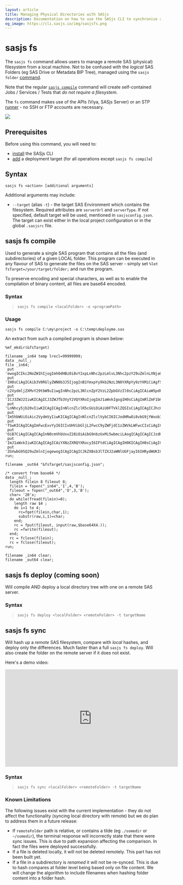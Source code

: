 ```yaml
---
layout: article
title: Managing Physical Directories with SASjs
description: Documentation on how to use the SASjs CLI to synchronise and manage remote filesystems
og_image: https://cli.sasjs.io/img/sasjsfs.png
---
```


# sasjs fs

The `sasjs fs` command allows users to manage a remote SAS (physical) filesystem from a local machine.  Not to be confused with the _logical_ SAS Folders (eg SAS Drive or Metadata BIP Tree), managed using the `sasjs folder` [command](/folder).

Note that the regular [`sasjs compile`](/compile) command will create self-contained Jobs / Services / Tests that _do not require a filesystem_.

The `fs` command makes use of the APIs (Viya, SASjs Server) or an STP [runner](/runner) - no SSH or FTP accounts are necessary.

![](https://cli.sasjs.io/img/sasjsfs.png)

## Prerequisites

Before using this command, you will need to:

- [install](/installation) the SASjs CLI
- [add](/add) a deployment target (for all operations except `sasjs fs compile`)

## Syntax

```
sasjs fs <action> [additional arguments]
```

Additional arguments may include:

- `--target` (alias `-t`) - the target SAS Environment which contains the filesystem.  Required attributes are `serverUrl` and `serverType`.  If not specified, default target will be used, mentioned in `sasjsconfig.json`. The target can exist either in the local project configuration or in the global `.sasjsrc` file.

## sasjs fs compile

Used to generate a single SAS program that contains all the files (and subdirectories) of a given LOCAL folder.  This program can be executed in any flavour of SAS to generate the files on the SAS server - simply set `%let fsTarget=/your/target/folder;` and run the program.

To preserve encoding and special characters, as well as to enable the compilation of binary content, all files are base64 encoded.


### Syntax

> `sasjs fs compile <localFolder> -o <programPath>`

### Usage

```
sasjs fs compile C:\my\project -o C:\temp\deployme.sas
```

An extract from such a compiled program is shown below:

```
%mf_mkdir(&fsTarget)

filename _in64 temp lrecl=99999999;
data _null_;
file _in64;
 put 'ewogICIkc2NoZW1hIjogImh0dHBzOi8vY2xpLnNhc2pzLmlvL3Nhc2pzY29uZmlnLXNjaGVtYS5qc29uIiwKICAiZG9jQ29uZmlnIjogewogICAgImVuYWJsZUxpbmVhZ2UiOiB0cnVlLAogICAgImRveHlDb250ZW50IjogewogICAgICAicmVhZE1lIjogIi4uLy4uL1JFQURNRS5tZCIKICAg'@;
 put 'IH0sCiAgICAib3V0RGlyZWN0b3J5IjogInB1YmxpYy9kb2NzL3N0YXRpYy9zYXMiCiAgfSwKICAibWFjcm9Gb2xkZXJzIjogWyJzYXNqcy9tYWNyb3MiXSwKICAicHJvZ3JhbUZvbGRlcnMiOiBbXSwKICAic2VydmljZUNvbmZpZyI6IHsKICAgICJzZXJ2aWNlRm9sZGVycyI6IFsic2FzanMv'@;
 put 'c2VydmljZXMvY29tbW9uIiwgInNhc2pzL3NlcnZpY2VzL2ZpbGVzIl0sCiAgICAiaW5pdFByb2dyYW0iOiAic2FzanMvc2VydmljZXMvc2VydmljZWluaXQuc2FzIgogIH0sCiAgInN0cmVhbUNvbmZpZyI6IHsKICAgICJzdHJlYW1XZWIiOiB0cnVlLAogICAgInN0cmVhbVdlYkZvbGRlciI6'@;
 put 'ICJ3ZWJ2IiwKICAgICJ3ZWJTb3VyY2VQYXRoIjogImJ1aWxkIgogIH0sCiAgImRlZmF1bHRUYXJnZXQiOiAidml5YSIsCiAgInRhcmdldHMiOiBbCiAgICB7CiAgICAgICJuYW1lIjogInZpeWEiLAogICAgICAic2VydmVyVXJsIjogImh0dHBzOi8vYXp1cmV1c2UwMTEwNTkubXktdHJpYWxz'@;
 put 'LnNhcy5jb20vIiwKICAgICAgInNlcnZlclR5cGUiOiAiU0FTVklZQSIsCiAgICAgICJhcHBMb2MiOiAiL1B1YmxpYy9hcHAvcmVhY3Qtc2VlZC1hcHAiLAogICAgICAiY29udGV4dE5hbWUiOiAiU0FTIEpvYiBFeGVjdXRpb24gY29tcHV0ZSBjb250ZXh0IgogICAgfSwKICAgIHsKICAgICAg'@;
 put 'Im5hbWUiOiAic2VydmVyIiwKICAgICAgInNlcnZlclVybCI6ICJodHRwOi8vbG9jYWxob3N0OjUwMDAiLAogICAgICAic2VydmVyVHlwZSI6ICJTQVNKUyIsCiAgICAgICJodHRwc0FnZW50T3B0aW9ucyI6IHsKICAgICAgICAiYWxsb3dJbnNlY3VyZVJlcXVlc3RzIjogZmFsc2UKICAgICAg'@;
 put 'fSwKICAgICAgImFwcExvYyI6ICIvUHVibGljL2FwcC9yZWFjdC1zZWVkLWFwcCIsCiAgICAgICJkZXBsb3lDb25maWciOiB7CiAgICAgICAgImRlcGxveVNlcnZpY2VQYWNrIjogdHJ1ZSwKICAgICAgICAiZGVwbG95U2NyaXB0cyI6IFtdCiAgICAgIH0sCiAgICAgICJzdHJlYW1Db25maWci'@;
 put 'OiB7CiAgICAgICAgInN0cmVhbUxvZ28iOiAibG9nbzUxMi5wbmciLAogICAgICAgICJzdHJlYW1TZXJ2aWNlTmFtZSI6ICJSZWFjdCIsCiAgICAgICAgInN0cmVhbVdlYiI6IHRydWUsCiAgICAgICAgInN0cmVhbVdlYkZvbGRlciI6ICJ3ZWIiLAogICAgICAgICJ3ZWJTb3VyY2VQYXRoIjog'@;
 put 'ImJ1aWxkIiwKICAgICAgICAiYXNzZXRQYXRocyI6IFtdCiAgICAgIH0KICAgIH0sCiAgICB7CiAgICAgICJuYW1lIjogInNhczkiLAogICAgICAic2VydmVyVHlwZSI6ICJTQVM5IiwKICAgICAgImFwcExvYyI6ICIvU2hhcmVkIERhdGEvc2FzanMvcmVhY3Qtc2VlZC1hcHAiLAogICAgICAi'@;
 put 'ZGVwbG95Q29uZmlnIjogewogICAgICAgICJkZXBsb3lTZXJ2aWNlUGFjayI6IHRydWUKICAgICAgfSwKICAgICAgInNlcnZlck5hbWUiOiAiU0FTQXBwIiwKICAgICAgInJlcG9zaXRvcnlOYW1lIjogIkZvdW5kYXRpb24iCiAgICB9CiAgXQp9Cg==';
run;

filename _out64 "&fsTarget/sasjsconfig.json";

/* convert from base64 */
data _null_;
  length filein 8 fileout 8;
  filein = fopen("_in64",'I',4,'B');
  fileout = fopen("_out64",'O',3,'B');
  char= '20'x;
  do while(fread(filein)=0);
    length raw $4 ;
    do i=1 to 4;
      rc=fget(filein,char,1);
      substr(raw,i,1)=char;
    end;
    rc = fput(fileout, input(raw,$base64X4.));
    rc =fwrite(fileout);
  end;
  rc = fclose(filein);
  rc = fclose(fileout);
run;

filename _in64 clear;
filename _out64 clear;
```

## sasjs fs deploy (coming soon)

Will compile AND deploy a local directory tree with one on a remote SAS server.

### Syntax

> `sasjs fs deploy <localFolder> <remoteFolder> -t targetName`


## sasjs fs sync

Will hash up a _remote_ SAS filesystem, compare with _local_ hashes, and deploy only the differences.  Much faster than a full `sasjs fs deploy`.  Will also create the folder on the remote server if it does not exist.

Here's a demo video:

<iframe width="560" height="315" src="https://www.youtube.com/embed/HjUpGGCpx_M" title="YouTube video player" frameborder="0" allow="accelerometer; autoplay; clipboard-write; encrypted-media; gyroscope; picture-in-picture" allowfullscreen></iframe>


### Syntax

> `sasjs fs sync <localFolder> <remoteFolder> -t targetName`

### Known Limitations

The following issues exist with the current implementation - they do not affect the functionality (syncing local directory with remote) but we do plan to address them in a future release:

* If `remoteFolder` path is relative, or contains a tilde (eg `./somedir` or `~/somedir`), the terminal response will incorrectly state that there were sync issues.  This is due to path expansion affecting the comparison.  In fact the files were deployed successfully.
* If a file is deleted locally, it will not be deleted remotely.  This part has not been built yet.
* If a file in a subdirectory is _renamed_ it will not be re-synced.  This is due to hash compares at folder level being based only on file content.  We will change the algorithm to include filenames when hashing folder content into a folder hash.


